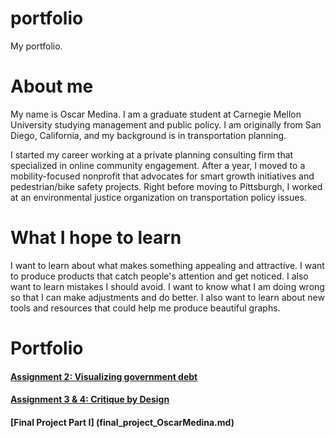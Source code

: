 # portfolio
My portfolio.

# About me
My name is Oscar Medina. I am a graduate student at Carnegie Mellon University studying management and public policy.  I am originally from San Diego, California, and my background is in transportation planning. 

I started my career working at a private planning consulting firm that specialized in online community engagement. After a year, I moved to a mobility-focused nonprofit that advocates for smart growth initiatives and pedestrian/bike safety projects. Right before moving to Pittsburgh, I worked at an environmental justice organization on transportation policy issues. 

# What I hope to learn
I want to learn about what makes something appealing and attractive. I want to produce products that catch people's attention and get noticed. I also want to learn mistakes I should avoid. I want to know what I am doing wrong so that I can make adjustments and do better. I also want to learn about new tools and resources that could help me produce beautiful graphs.

# Portfolio
#### [Assignment 2: Visualizing government debt](dataviz2.md)


#### [Assignment 3 & 4: Critique by Design](dataviz3.md)
#### [Final Project Part I] (final_project_OscarMedina.md)

